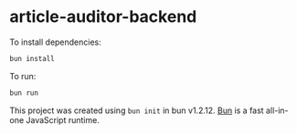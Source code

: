 # article-auditor-backend

To install dependencies:

```bash
bun install
```

To run:

```bash
bun run 
```

This project was created using `bun init` in bun v1.2.12. [Bun](https://bun.sh) is a fast all-in-one JavaScript runtime.
